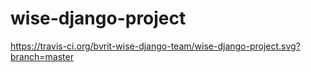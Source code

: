 # wise-django-project 
https://travis-ci.org/bvrit-wise-django-team/wise-django-project.svg?branch=master
